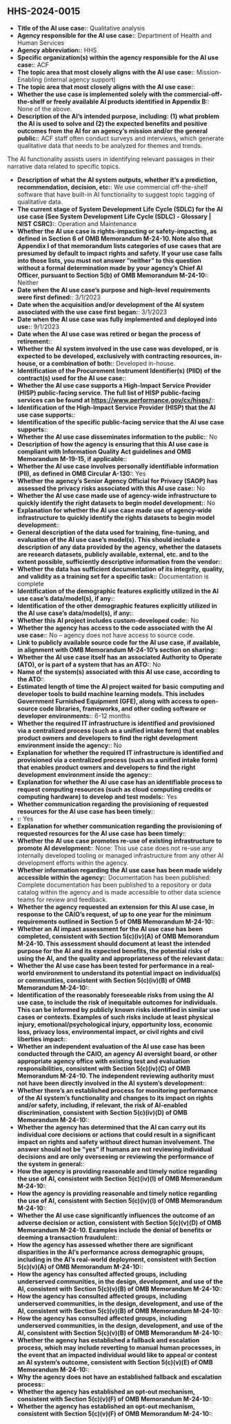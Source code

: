 ## HHS-2024-0015
+ **Title of the AI use case:**: Qualitative analysis
+ **Agency responsible for the AI use case:**: Department of Health and Human Services
+ **Agency abbreviation:**: HHS
+ **Specific organization(s) within the agency responsible for the AI use case:**: ACF
+ **The topic area that most closely aligns with the AI use case:**: Mission-Enabling (internal agency support)
+ **The topic area that most closely aligns with the AI use case:**: 
+ **Whether the use case is implemented solely with the commercial-off-the-shelf or freely available AI products identified in Appendix B:**: None of the above.
+ **Description of the AI’s intended purpose, including: (1) what problem the AI is used to solve and (2) the expected benefits and positive outcomes from the AI for an agency’s mission and/or the general public:**: ACF staff often conduct surveys and interviews, which generate qualitative data that needs to be analyzed for themes and trends.

The AI functionality assists users in identifying relevant passages in their narrative data related to specific topics.
+ **Description of what the AI system outputs, whether it’s a prediction, recommendation, decision, etc:**: We use commercial off-the-shelf software that have built-in AI functionality to suggest topic tagging of qualitative data.
+ **The current stage of System Development Life Cycle (SDLC) for the AI use case (See System Development Life Cycle (SDLC) - Glossary | NIST CSRC):**: Operation and Maintenance
+ **Whether the AI use case is rights-impacting or safety-impacting, as defined in Section 6 of OMB Memorandum M-24-10. Note also that Appendix I of that memorandum lists categories of use cases that are presumed by default to impact rights and safety. If your use case falls into those lists, you must not answer “neither” to this question without a formal determination made by your agency’s Chief AI Officer, pursuant to Section 5(b) of OMB Memorandum M-24-10:**: Neither
+ **Date when the AI use case’s purpose and high-level requirements were first defined:**: 3/1/2023
+ **Date when the acquisition and/or development of the AI system associated with the use case first began:**: 3/1/2023
+ **Date when the AI use case was fully implemented and deployed into use:**: 9/1/2023
+ **Date when the AI use case was retired or began the process of retirement:**: 
+ **Whether the AI system involved in the use case was developed, or is expected to be developed, exclusively with contracting resources, in-house, or a combination of both:**: Developed in-house.
+ **Identification of the Procurement Instrument Identifier(s) (PIID) of the contract(s) used for the AI use case:**: 
+ **Whether the AI use case supports a High-Impact Service Provider (HISP) public-facing service. The full list of HISP public-facing services can be found at https://www.performance.gov/cx/hisps/:**: 
+ **Identification of the High-Impact Service Provider (HISP) that the AI use case supports:**: 
+ **Identification of the specific public-facing service that the AI use case supports:**: 
+ **Whether the AI use case disseminates information to the public:**: No
+ **Description of how the agency is ensuring that this AI use case is compliant with Information Quality Act guidelines and OMB Memorandum M-19-15, if applicable:**: 
+ **Whether the AI use case involves personally identifiable information (PII), as defined in OMB Circular A-130:**: Yes
+ **Whether the agency’s Senior Agency Official for Privacy (SAOP) has assessed the privacy risks associated with this AI use case:**: No
+ **Whether the AI use case made use of agency-wide infrastructure to quickly identify the right datasets to begin model development:**: No
+ **Explanation for whether the AI use case made use of agency-wide infrastructure to quickly identify the rights datasets to begin model development:**: 
+ **General description of the data used for training, fine-tuning, and evaluation of the AI use case’s model(s). This should include a description of any data provided by the agency, whether the datasets are research datasets, publicly available, external, etc. and to the extent possible, sufficiently descriptive information from the vendor:**: 
+ **Whether the data has sufficient documentation of its integrity, quality, and validity as a training set for a specific task:**: Documentation is complete
+ **Identification of the demographic features explicitly utilized in the AI use case’s data/model(s), if any:**: 
+ **Identification of the other demographic features explicitly utilized in the AI use case’s data/model(s), if any:**: 
+ **Whether this AI project includes custom-developed code:**: No
+ **Whether the agency has access to the code associated with the AI use case:**: No – agency does not have access to source code.
+ **Link to publicly available source code for the AI use case, if available, in alignment with OMB Memorandum M-24-10’s section on sharing:**: 
+ **Whether the AI use case itself has an associated Authority to Operate (ATO), or is part of a system that has an ATO:**: No
+ **Name of the system(s) associated with this AI use case, according to the ATO:**: 
+ **Estimated length of time the AI project waited for basic computing and developer tools to build machine learning models. This includes Government Furnished Equipment (GFE), along with access to open-source code libraries, frameworks, and other coding software or developer environments:**: 6-12 months
+ **Whether the required IT infrastructure is identified and provisioned via a centralized process (such as a unified intake form) that enables product owners and developers to find the right development environment inside the agency:**: No
+ **Explanation for whether the required IT infrastructure is identified and provisioned via a centralized process (such as a unified intake form) that enables product owners and developers to find the right development environment inside the agency:**: 
+ **Explanation for whether the AI use case has an identifiable process to request computing resources (such as cloud computing credits or computing hardware) to develop and test models:**: Yes
+ **Whether communication regarding the provisioning of requested resources for the AI use case has been timely:**: 
+ **:**: Yes
+ **Explanation for whether communication regarding the provisioning of requested resources for the AI use case has been timely:**: 
+ **Whether the AI use case promotes re-use of existing infrastructure to promote AI development:**: None: This use case does not re-use any internally developed tooling or managed infrastructure from any other AI development efforts within the agency.
+ **Whether information regarding the AI use case has been made widely accessible within the agency:**: Documentation has been published: Complete documentation has been published to a repository or data catalog within the agency and is made accessible to other data science teams for review and feedback.
+ **Whether the agency requested an extension for this AI use case, in response to the CAIO’s request, of up to one year for the minimum requirements outlined in Section 5 of OMB Memorandum M-24-10:**: 
+ **Whether an AI impact assessment for the AI use case has been completed, consistent with Section 5(c)(iv)(A) of OMB Memorandum M-24-10. This assessment should document at least the intended purpose for the AI and its expected benefits, the potential risks of using the AI, and the quality and appropriateness of the relevant data:**: 
+ **Whether the AI use case has been tested for performance in a real-world environment to understand its potential impact on individual(s) or communities, consistent with Section 5(c)(iv)(B) of OMB Memorandum M-24-10:**: 
+ **Identification of the reasonably foreseeable risks from using the AI use case, to include the risk of inequitable outcomes for individuals. This can be informed by publicly known risks identified in similar use cases or contexts. Examples of such risks include at least physical injury, emotional/psychological injury, opportunity loss, economic loss, privacy loss, environmental impact, or civil rights and civil liberties impact:**: 
+ **Whether an independent evaluation of the AI use case has been conducted through the CAIO, an agency AI oversight board, or other appropriate agency office with existing test and evaluation responsibilities, consistent with Section 5(c)(iv)(C) of OMB Memorandum M-24-10. The independent reviewing authority must not have been directly involved in the AI system’s development:**: 
+ **Whether there’s an established process for monitoring performance of the AI system’s functionality and changes to its impact on rights and/or safety, including, if relevant, the risk of AI-enabled discrimination, consistent with Section 5(c)(iv)(D) of OMB Memorandum M-24-10:**: 
+ **Whether the agency has determined that the AI can carry out its individual core decisions or actions that could result in a significant impact on rights and safety without direct human involvement. The answer should not be “yes” if humans are not reviewing individual decisions and are only overseeing or reviewing the performance of the system in general:**: 
+ **How the agency is providing reasonable and timely notice regarding the use of AI, consistent with Section 5(c)(iv)(I) of OMB Memorandum M-24-10:**: 
+ **How the agency is providing reasonable and timely notice regarding the use of AI, consistent with Section 5(c)(iv)(I) of OMB Memorandum M-24-10:**: 
+ **Whether the AI use case significantly influences the outcome of an adverse decision or action, consistent with Section 5(c)(v)(D) of OMB Memorandum M-24-10. Examples include the denial of benefits or deeming a transaction fraudulent:**: 
+ **How the agency has assessed whether there are significant disparities in the AI’s performance across demographic groups, including in the AI’s real-world deployment, consistent with Section 5(c)(v)(A) of OMB Memorandum M-24-10:**: 
+ **How the agency has consulted affected groups, including underserved communities, in the design, development, and use of the AI, consistent with Section 5(c)(v)(B) of OMB Memorandum M-24-10:**: 
+ **How the agency has consulted affected groups, including underserved communities, in the design, development, and use of the AI, consistent with Section 5(c)(v)(B) of OMB Memorandum M-24-10:**: 
+ **How the agency has consulted affected groups, including underserved communities, in the design, development, and use of the AI, consistent with Section 5(c)(v)(B) of OMB Memorandum M-24-10:**: 
+ **Whether the agency has established a fallback and escalation process, which may include reverting to manual human processes, in the event that an impacted individual would like to appeal or contest an AI system’s outcome, consistent with Section 5(c)(v)(E) of OMB Memorandum M-24-10:**: 
+ **Why the agency does not have an established fallback and escalation process:**: 
+ **Whether the agency has established an opt-out mechanism, consistent with Section 5(c)(v)(F) of OMB Memorandum M-24-10:**: 
+ **Whether the agency has established an opt-out mechanism, consistent with Section 5(c)(v)(F) of OMB Memorandum M-24-10:**: 